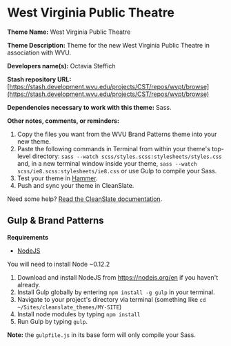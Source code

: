West Virginia Public Theatre
==================

**Theme Name:** West Virginia Public Theatre

**Theme Description:** Theme for the new West Virginia Public Theatre in association with WVU.

**Developers name(s):** Octavia Steffich

**Stash repository URL:** [https://stash.development.wvu.edu/projects/CST/repos/wvpt/browse](https://stash.development.wvu.edu/projects/CST/repos/wvpt/browse)

**Dependencies necessary to work with this theme:** Sass. 

**Other notes, comments, or reminders:**

  1. Copy the files you want from the WVU Brand Patterns theme into your new theme.
  1. Paste the following commands in Terminal from within your theme's top-level directory: `sass --watch scss/styles.scss:stylesheets/styles.css` and, in a new terminal window inside your theme, `sass --watch scss/ie8.scss:stylesheets/ie8.css` or use Gulp to compile your Sass.
  1. Test your theme in [Hammer](https://github.com/wvuweb/hammer-vm).
  1. Push and sync your theme in CleanSlate.

Need some help? [Read the CleanSlate documentation](https://cleanslatecms.wvu.edu/how-to/theme-development).

## Gulp & Brand Patterns

**Requirements**
* [NodeJS](https://nodejs.org)

You will need to install Node ~0.12.2

  1. Download and install NodeJS from https://nodejs.org/en if you haven't already.
  1. Install Gulp globally by entering `npm install -g gulp` in your terminal.
  1. Navigate to your project's directory via terminal (something like `cd ~/Sites/cleanslate_themes/MY-SITE`)
  1. Install node modules by typing `npm install`
  1. Run Gulp by typing `gulp`.

**Note:** the `gulpfile.js` in its base form will only compile your Sass.
